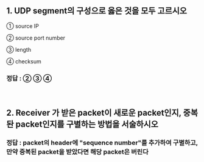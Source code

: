## 1. UDP segment의 구성으로 옳은 것을 모두 고르시오

① source IP

② source port number

③ length

④ checksum

### 정답 : ② ③ ④

<br>

## 2. Receiver 가 받은 packet이 새로운 packet인지,  중복돤 packet인지를 구별하는 방법을 서술하시오

### 정답 : packet의  header에 "sequence number"를 추가하여 구별하고, 만약 중복된 packet을 받았다면 해당 packet은 버린다

<br>

